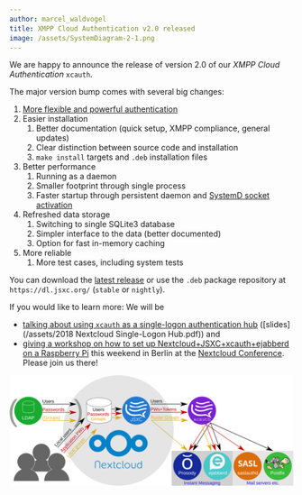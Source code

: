 ```yaml
---
author: marcel_waldvogel
title: XMPP Cloud Authentication v2.0 released
image: /assets/SystemDiagram-2-1.png
---
```

We are happy to announce the release of version 2.0 of our *XMPP Cloud Authentication* `xcauth`.

The major version bump comes with several big changes:

1. [More flexible and powerful authentication](https://www.jsxc.org/blog/2018/07/24/xcauth-v1.1.0-released.html)
1. Easier installation
   1. Better documentation (quick setup, XMPP compliance, general updates)
   1. Clear distinction between source code and installation
   1. `make install` targets and `.deb` installation files
1. Better performance
   1. Running as a daemon
   1. Smaller footprint through single process
   1. Faster startup through persistent daemon and [SystemD socket activation](https://www.freedesktop.org/software/systemd/man/systemd.socket.html)
1. Refreshed data storage
   1. Switching to single SQLite3 database
   1. Simpler interface to the data (better documented)
   1. Option for fast in-memory caching
1. More reliable
   1. More test cases, including system tests

You can download the [latest release](https://github.com/jsxc/xmpp-cloud-auth/releases/latest) or use the `.deb` package repository at `https://dl.jsxc.org/` (`stable` or `nightly`).

If you would like to learn more: We will be
* [talking about using `xcauth` as a single-logon authentication hub](https://eventyay.com/e/77d26f89/schedule/) ([slides](/assets/2018 Nextcloud Single-Logon Hub.pdf)) and
* [giving a workshop on how to set up Nextcloud+JSXC+xcauth+ejabberd on a Raspberry Pi](https://eventyay.com/e/77d26f89/schedule/)
this weekend in Berlin at the [Nextcloud Conference](https://nextcloud.com/conf/). Please join us there!

[![Authentication Hub: System Diagram](/assets/SystemDiagram.svg)](/assets/SystemDiagram.svg)
